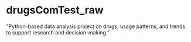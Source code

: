 # drugsComTest_raw
"Python-based data analysis project on drugs, usage patterns, and trends to support research and decision-making.”

